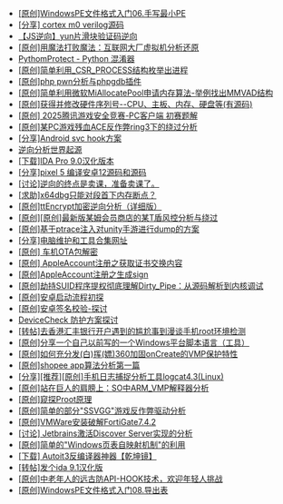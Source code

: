 + [[原创]WindowsPE文件格式入门06.手写最小PE](https://bbs.kanxue.com/thread-286417.htm)
+ [[分享] cortex m0  verilog源码](https://bbs.kanxue.com/thread-286331.htm)
+ [【JS逆向】yun片滑块验证码逆向](https://bbs.kanxue.com/thread-286252.htm)
+ [[原创]用魔法打败魔法：互联网大厂虚拟机分析还原](https://bbs.kanxue.com/thread-286441.htm)
+ [PythomProtect - Python 混淆器](https://bbs.kanxue.com/thread-285032.htm)
+ [[原创]简单利用_CSR_PROCESS结构枚举出进程](https://bbs.kanxue.com/thread-286312.htm)
+ [[原创]php pwn分析与phpgdb插件](https://bbs.kanxue.com/thread-286446.htm)
+ [[原创]简单利用微软MiAllocatePool申请内存算法-举例找出MMVAD结构](https://bbs.kanxue.com/thread-286414.htm)
+ [[原创]获得并修改硬件序列号--CPU、主板、内存、硬盘等(有源码)](https://bbs.kanxue.com/thread-282756.htm)
+ [[原创] 2025腾讯游戏安全竞赛-PC客户端 初赛题解](https://bbs.kanxue.com/thread-286261.htm)
+ [[原创]某PC游戏残血ACE反作弊ring3下的绕过分析](https://bbs.kanxue.com/thread-284667.htm)
+ [[分享]Android svc hook方案](https://bbs.kanxue.com/thread-286308.htm)
+ [逆向分析世界起源](https://bbs.kanxue.com/thread-286420.htm)
+ [[下载]IDA Pro 9.0汉化版本](https://bbs.kanxue.com/thread-286332.htm)
+ [[分享]pixel 5 编译安卓12源码和源码](https://bbs.kanxue.com/thread-286388.htm)
+ [[讨论]逆向的终点是卖课，准备卖课了。](https://bbs.kanxue.com/thread-286427.htm)
+ [[求助]x64dbg只能对段首下内存断点？](https://bbs.kanxue.com/thread-286434.htm)
+ [[原创]ttEncrypt加密逆向分析（详细版）](https://bbs.kanxue.com/thread-286273.htm)
+ [[原创][原创]最新版某姆会员商店的某T盾风控分析与绕过](https://bbs.kanxue.com/thread-286243.htm)
+ [[原创]基于ptrace注入对unity手游进行dump的方案](https://bbs.kanxue.com/thread-286222.htm)
+ [[分享]电脑维护和工具合集网址](https://bbs.kanxue.com/thread-286448.htm)
+ [[原创]  车机OTA包解密](https://bbs.kanxue.com/thread-285256.htm)
+ [[原创] AppleAccount注册之获取证书交换内容](https://bbs.kanxue.com/thread-285944.htm)
+ [[原创]AppleAccount注册之生成sign](https://bbs.kanxue.com/thread-285959.htm)
+ [[原创]劫持SUID程序提权彻底理解Dirty_Pipe：从源码解析到内核调试](https://bbs.kanxue.com/thread-286449.htm)
+ [[原创]安卓启动流程初探](https://bbs.kanxue.com/thread-285949.htm)
+ [[原创]安卓签名校验-探讨](https://bbs.kanxue.com/thread-285647.htm)
+ [DeviceCheck 防护方案探讨](https://bbs.kanxue.com/thread-281819.htm)
+ [[转帖]去香港汇丰银行开户遇到的尴尬事到漫谈手机root环境检测](https://bbs.kanxue.com/thread-285754.htm)
+ [[原创]分享一个自己以前写的一个Windows平台脚本语言（工具）](https://bbs.kanxue.com/thread-286049.htm)
+ [[原创]如何充分发(白)挥(嫖)360加固onCreate的VMP保护特性](https://bbs.kanxue.com/thread-285241.htm)
+ [[原创]shopee app算法分析第一篇](https://bbs.kanxue.com/thread-284570.htm)
+ [[分享][推荐][原创]手机日志捕捉分析工具logcat4.3(Linux)](https://bbs.kanxue.com/thread-286452.htm)
+ [[原创]站在巨人的肩膀上：SO中ARM_VMP解释器分析](https://bbs.kanxue.com/thread-286451.htm)
+ [[原创]窥探Proot原理](https://bbs.kanxue.com/thread-285876.htm)
+ [[原创]简单的部分"SSVGG"游戏反作弊驱动分析](https://bbs.kanxue.com/thread-286409.htm)
+ [[原创]VMWare安装破解FortiGate7.4.2](https://bbs.kanxue.com/thread-284794.htm)
+ [[讨论] Jetbrains激活Discover Server实现的分析](https://bbs.kanxue.com/thread-283941.htm)
+ [[原创]简单的"Windows页表自映射机制"的利用](https://bbs.kanxue.com/thread-285332.htm)
+ [[下载] Autoit3反编译器神器【乾坤镜】](https://bbs.kanxue.com/thread-276814.htm)
+ [[转帖]发个ida 9.1汉化版](https://bbs.kanxue.com/thread-286390.htm)
+ [[原创]中老年人的远古防API-HOOK技术，欢迎年轻人挑战](https://bbs.kanxue.com/thread-286436.htm)
+ [[原创]WindowsPE文件格式入门08.导出表](https://bbs.kanxue.com/thread-286453.htm)

